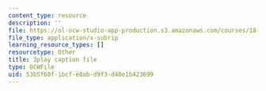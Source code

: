 ```yaml
---
content_type: resource
description: ''
file: https://ol-ocw-studio-app-production.s3.amazonaws.com/courses/18-06sc-linear-algebra-fall-2011/53b5f60f1bcfe8abd9f3d40e1b423699_IZqwi0wJovM.srt
file_type: application/x-subrip
learning_resource_types: []
resourcetype: Other
title: 3play caption file
type: OCWFile
uid: 53b5f60f-1bcf-e8ab-d9f3-d40e1b423699
---
```


